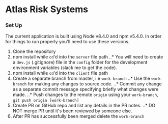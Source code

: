 # Atlas Risk Systems

### Set Up

The current application is built using Node v8.4.0 and npm v5.4.0. In order for things to run properly you'll need to use these versions.

1. Clone the repository
2. npm install while `cd`'d into the `server` file path
..* You will need to create a `dev.js` (.gitignore) file in the `config` folder for the development environment variables (slack me to get the code).
3. npm install while `cd`'d into the `client` file path
4. Create a separate branch from master, i.e `work-branch`
..* Use the `work-branch` for making any changes to source code.
..* Commit any change as a separate commit message specifying briefly what changes were made.
..* Push changes to the remote `origin` using your `work-branch`, `git push origin [work-branch]`
5. Create PR on GitHub repo and list any details in the PR notes.
..* DO NOT merge PR until it's been reviewed by someone else.
6. After PR has successfully been merged delete the `work-branch`
